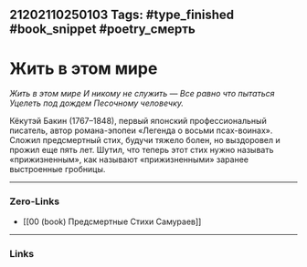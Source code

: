 21202110250103
Tags: #type_finished #book_snippet #poetry_смерть
---
# Жить в этом мире

*Жить в этом мире
И никому не служить —
Все равно что пытаться
Уцелеть под дождем
Песочному человечку.*

Кёкутэй Бакин (1767–1848), первый японский профессиональный писатель, автор романа-эпопеи «Легенда о восьми псах-воинах». Сложил предсмертный стих, будучи тяжело болен, но выздоровел и прожил еще пять лет. Шутил, что теперь этот стих нужно называть «прижизненным», как называют «прижизненными» заранее выстроенные гробницы. 

---
### Zero-Links
- [[00 (book) Предсмертные Стихи Самураев]]
---
### Links
